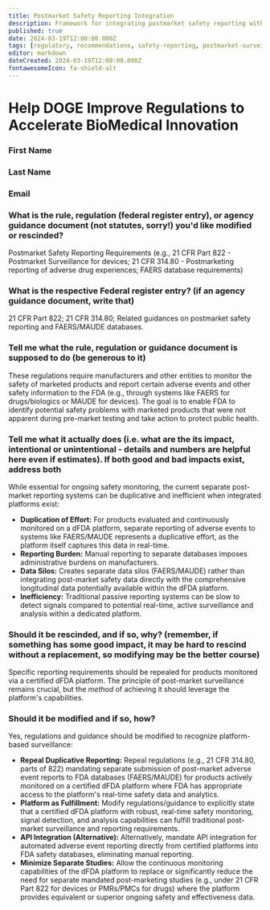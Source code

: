 ```yaml
---
title: Postmarket Safety Reporting Integration
description: Framework for integrating postmarket safety reporting with dFDA platform capabilities
published: true
date: 2024-03-19T12:00:00.000Z
tags: [regulatory, recommendations, safety-reporting, postmarket-surveillance, pharmacovigilance]
editor: markdown
dateCreated: 2024-03-19T12:00:00.000Z
fontawesomeIcon: fa-shield-alt
---
```


# Help DOGE Improve Regulations to Accelerate BioMedical Innovation

### First Name

### Last Name

### Email

### What is the rule, regulation (federal register entry), or agency guidance document (not statutes, sorry!) you'd like modified or rescinded?

Postmarket Safety Reporting Requirements (e.g., 21 CFR Part 822 - Postmarket Surveillance for devices; 21 CFR 314.80 - Postmarketing reporting of adverse drug experiences; FAERS database requirements)

### What is the respective Federal register entry? (if an agency guidance document, write that)

21 CFR Part 822; 21 CFR 314.80; Related guidances on postmarket safety reporting and FAERS/MAUDE databases.

### Tell me what the rule, regulation or guidance document is supposed to do (be generous to it)

These regulations require manufacturers and other entities to monitor the safety of marketed products and report certain adverse events and other safety information to the FDA (e.g., through systems like FAERS for drugs/biologics or MAUDE for devices). The goal is to enable FDA to identify potential safety problems with marketed products that were not apparent during pre-market testing and take action to protect public health.

### Tell me what it actually does (i.e. what are the its impact, intentional or unintentional - details and numbers are helpful here even if estimates). If both good and bad impacts exist, address both

While essential for ongoing safety monitoring, the current separate post-market reporting systems can be duplicative and inefficient when integrated platforms exist:

* **Duplication of Effort:** For products evaluated and continuously monitored on a dFDA platform, separate reporting of adverse events to systems like FAERS/MAUDE represents a duplicative effort, as the platform itself captures this data in real-time.
* **Reporting Burden:** Manual reporting to separate databases imposes administrative burdens on manufacturers.
* **Data Silos:** Creates separate data silos (FAERS/MAUDE) rather than integrating post-market safety data directly with the comprehensive longitudinal data potentially available within the dFDA platform.
* **Inefficiency:** Traditional passive reporting systems can be slow to detect signals compared to potential real-time, active surveillance and analysis within a dedicated platform.

### Should it be rescinded, and if so, why? (remember, if something has some good impact, it may be hard to rescind without a replacement, so modifying may be the better course)

Specific reporting requirements should be repealed for products monitored via a certified dFDA platform. The principle of post-market surveillance remains crucial, but the *method* of achieving it should leverage the platform's capabilities.

### Should it be modified and if so, how?

Yes, regulations and guidance should be modified to recognize platform-based surveillance:

* **Repeal Duplicative Reporting:** Repeal regulations (e.g., 21 CFR 314.80, parts of 822) mandating separate submission of post-market adverse event reports to FDA databases (FAERS/MAUDE) for products actively monitored on a certified dFDA platform where FDA has appropriate access to the platform's real-time safety data and analytics.
* **Platform as Fulfillment:** Modify regulations/guidance to explicitly state that a certified dFDA platform with robust, real-time safety monitoring, signal detection, and analysis capabilities can fulfill traditional post-market surveillance and reporting requirements.
* **API Integration (Alternative):** Alternatively, mandate API integration for automated adverse event reporting directly from certified platforms into FDA safety databases, eliminating manual reporting.
* **Minimize Separate Studies:** Allow the continuous monitoring capabilities of the dFDA platform to replace or significantly reduce the need for separate mandated post-marketing studies (e.g., under 21 CFR Part 822 for devices or PMRs/PMCs for drugs) where the platform provides equivalent or superior ongoing safety and effectiveness data.
